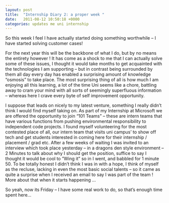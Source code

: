 ```yaml
---
layout: post
title:  "Internship Diary 2: a proper week "
date:   2011-08-12 10:50:18 +0000
categories: updates me uni internship
---
```


So this week I feel I have actually started doing something worthwhile – I have started solving customer cases!

For the next year this will be the backbone of what I do, but by no means the entirety however ! It has come as a shock to me that I can actually solve some of these issues, I thought it would take months to get acquainted with the technologies I am supporting – but in contrast being surrounded by them all day every day has enabled a surprising amount of knowledge “osmosis” to take place. The most surprising thing of all is how much I am enjoying all this learning, a lot of the time Uni seems like a chore, battling away to cram your mind with all sorts of seemingly superfluous information – whereas here I crave every byte of self improvement opportunity.

I suppose that leads on nicely to my latest venture, something I really didn’t think I would find myself taking on. As part of my Internship at Microsoft we are offered the opportunity to join “101 Teams” – these are intern teams that have various functions from pushing environmental responsibility to independent code projects. I found myself volunteering for the most contested place of all, our intern team that visits uni campus’ to show off tech and get students interested in coming here for their internship / placement / grad etc. After a few weeks of waiting I was invited to an interview which took place yesterday – in a dragons den style environment – 2 Minutes to talk about why I should get the position, suffice to say I thought it would be cool to ”Wing it” so in I went, and babbled for 1 minute 50. To be totally honest I didn’t think I was in with a hope, I think of myself as the recluse, lacking in even the most basic social talents – so it came as quite a surprise when I received an email to say I was part of the team ! More about that when it starts happening …

So yeah, now its Friday – I have some real work to do, so that’s enough time spent here…
